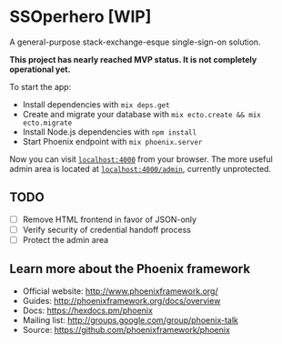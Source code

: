 # SSOperhero [WIP]

A general-purpose stack-exchange-esque single-sign-on solution.

**This project has nearly reached MVP status. It is not completely operational yet.**

To start the app:

  * Install dependencies with `mix deps.get`
  * Create and migrate your database with `mix ecto.create && mix ecto.migrate`
  * Install Node.js dependencies with `npm install`
  * Start Phoenix endpoint with `mix phoenix.server`

Now you can visit [`localhost:4000`](http://localhost:4000) from your browser.
The more useful admin area is located at [`localhost:4000/admin`](http://localhost:4000/admin),
currently unprotected.

## TODO

  - [ ] Remove HTML frontend in favor of JSON-only
  - [ ] Verify security of credential handoff process
  - [ ] Protect the admin area

## Learn more about the Phoenix framework

  * Official website: http://www.phoenixframework.org/
  * Guides: http://phoenixframework.org/docs/overview
  * Docs: https://hexdocs.pm/phoenix
  * Mailing list: http://groups.google.com/group/phoenix-talk
  * Source: https://github.com/phoenixframework/phoenix
